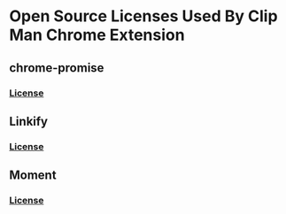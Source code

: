 # Open Source Licenses Used By Clip Man Chrome Extension

## chrome-promise

### [License](https://github.com/tfoxy/chrome-promise/blob/master/LICENSE)

## Linkify

### [License](https://github.com/SoapBox/linkifyjs/blob/master/LICENSE)

## Moment

### [License](https://github.com/moment/moment/blob/develop/LICENSE)
